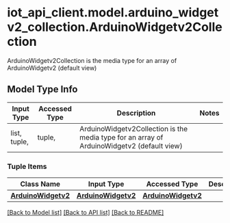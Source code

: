 # iot_api_client.model.arduino_widgetv2_collection.ArduinoWidgetv2Collection

ArduinoWidgetv2Collection is the media type for an array of ArduinoWidgetv2 (default view)

## Model Type Info
Input Type | Accessed Type | Description | Notes
------------ | ------------- | ------------- | -------------
list, tuple,  | tuple,  | ArduinoWidgetv2Collection is the media type for an array of ArduinoWidgetv2 (default view) | 

### Tuple Items
Class Name | Input Type | Accessed Type | Description | Notes
------------- | ------------- | ------------- | ------------- | -------------
[**ArduinoWidgetv2**](ArduinoWidgetv2.md) | [**ArduinoWidgetv2**](ArduinoWidgetv2.md) | [**ArduinoWidgetv2**](ArduinoWidgetv2.md) |  | 

[[Back to Model list]](../../README.md#documentation-for-models) [[Back to API list]](../../README.md#documentation-for-api-endpoints) [[Back to README]](../../README.md)

